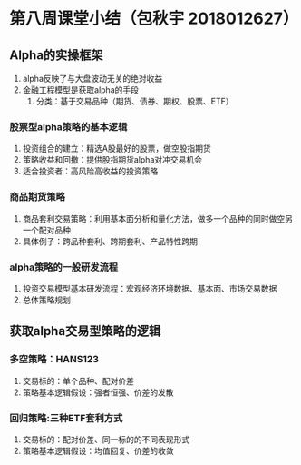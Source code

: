 # 第八周课堂小结（包秋宇 2018012627）
## Alpha的实操框架
1. alpha反映了与大盘波动无关的绝对收益
2. 金融工程模型是获取alpha的手段
   1. 分类：基于交易品种（期货、债券、期权、股票、ETF）
### 股票型alpha策略的基本逻辑
1. 投资组合的建立：精选A股最好的股票，做空股指期货
2. 策略收益和回撤：提供股指期货alpha对冲交易机会
3. 适合投资者：高风险高收益的投资策略
### 商品期货策略
1. 商品套利交易策略：利用基本面分析和量化方法，做多一个品种的同时做空另一个配对品种
2. 具体例子：跨品种套利、跨期套利、产品特性跨期
### alpha策略的一般研发流程
1. 投资交易模型基本研发流程：宏观经济环境数据、基本面、市场交易数据
2. 总体策略规划
## 获取alpha交易型策略的逻辑
### 多空策略：HANS123
1. 交易标的：单个品种、配对价差
2. 策略基本逻辑假设：强者恒强、价差的发散
### 回归策略:三种ETF套利方式
1. 交易标的：配对价差、同一标的的不同表现形式
2. 策略基本逻辑假设：均值回复、价差的收敛

